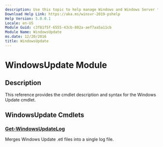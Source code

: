 ```yaml
---
description: Use this topic to help manage Windows and Windows Server technologies with Windows PowerShell.
Download Help Link: https://aka.ms/winsvr-2019-pshelp
Help Version: 5.0.0.1
Locale: en-US
Module Guid: c3f81f5f-6555-43cb-802a-aef7aa5a11cb
Module Name: WindowsUpdate
ms.date: 12/20/2016
title: WindowsUpdate
---
```


# WindowsUpdate Module
## Description
This reference provides the cmdlet description and syntax for the Windows Update cmdlet.

## WindowsUpdate Cmdlets
### [Get-WindowsUpdateLog](./Get-WindowsUpdateLog.md)
Merges Windows Update .etl files into a single log file.


